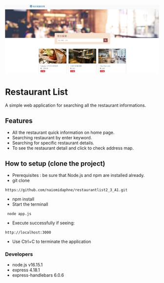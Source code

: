 ![restaurant picture](./2-3%20A1%20restaurent%20pic.png)


# Restaurant List
A simple web application for searching all the restaurant informations.

## Features
- All the restaurant quick information on home page.
- Searching restaurant by enter keyword.
- Searching for specific restaurant details.
- To see the restaurant detail and click to check address map.


## How to setup (clone the project)
- Prerequisites : be sure that Node.js and npm are installed already.
- git clone 
```
https://github.com/naiomidaphne/restaurantlist2_3_A1.git
```

- npm install
- Start the terminall
```
 node app.js
 ```
- Execute successfully if seeing:
```
http://localhost:3000
```
- Use Ctrl+C to terminate the application



### Developers
- node.js v16.15.1
- express 4.18.1
- express-handlebars 6.0.6


